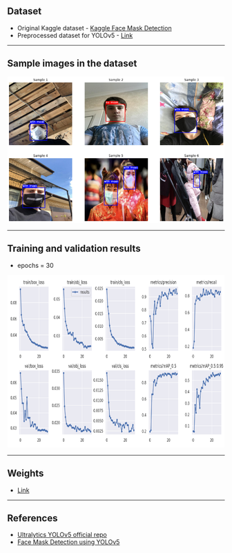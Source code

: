 ## Dataset 
- Original Kaggle dataset - [Kaggle Face Mask Detection](https://www.kaggle.com/andrewmvd/face-mask-detection)
- Preprocessed dataset for YOLOv5 - [Link](https://www.dropbox.com/s/ixvs04fak2ttb35/dataset.zip?dl=0)
___

## Sample images in the dataset
<p align="center">
  <img width="600" src="https://github.com/Aye-Nyein-Thaw/The-Sparks-Foundation-Internship/blob/main/Face%20Mask%20Detection%20YOLOv5/images/sample_images_in_dataset.png">
</p>

___
## Training and validation results
- epochs = 30
<p align="center">
  <img width="900" height = "400" src="https://github.com/Aye-Nyein-Thaw/The-Sparks-Foundation-Internship/blob/main/Face%20Mask%20Detection%20YOLOv5/images/train_val_results.png">
</p>

___
## Weights
- [Link](https://www.dropbox.com/s/y8qwnl3h68yu928/best.pt?dl=0)

___
## References
- [Ultralytics YOLOv5 official repo](https://github.com/ultralytics/yolov5)
- [Face Mask Detection using YOLOv5](https://towardsdatascience.com/face-mask-detection-using-yolov5-3734ca0d60d8)
